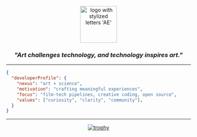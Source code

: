 <div align="center">
    <picture>
      <source media="(prefers-color-scheme: dark)" srcset="https://i.imgur.com/xeKO8i1.png">
      <source media="(prefers-color-scheme: light)" srcset="https://i.imgur.com/QGQPTUl.png">
      <img alt="logo with stylized letters 'AE'" width="100px" />
    </picture>
    <h3><i>"Art challenges technology, and technology inspires art."</i></h3>
</div>

<hr />

```json
{
  "developerProfile": {
    "nexus": "art × science",
    "motivation": "crafting meaningful experiences",
    "focus": "film-tech pipelines, creative coding, open source",
    "values": ["curiosity", "clarity", "community"],
  }
}
```

<hr />

<div align="center">
    <a href="https://github.com/ryo-ma/github-profile-trophy">
        <img src="https://github-profile-trophy.vercel.app/?username=praerie&column=5&row=1&margin-w=5&theme=tokyonight" alt="trophy" />
    </a>
</div>
